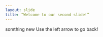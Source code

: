 ```yaml
---
layout: slide
title: “Welcome to our second slide!”
---
```

somthing new
Use the left arrow to go back!
